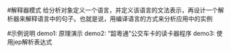 #解释器模式
给分析对象定义一个语言，并定义该语言的文法表示，再设计一个解析器来解释语言中的句子。也就是说，用编译语言的方式来分析应用中的实例

#示例说明
demo1: 原理演示
demo2: “韶粵通”公交车卡的读卡器程序
demo3: 使用jep解析表达式